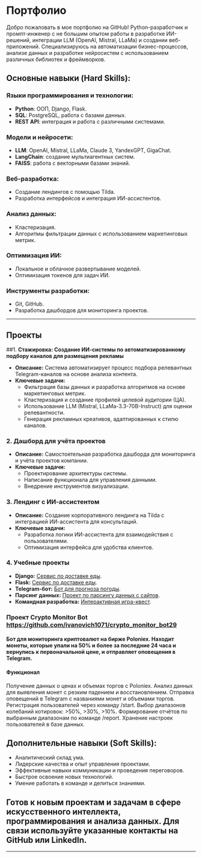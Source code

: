# Портфолио
 Добро пожаловать в мое портфолио на GitHub! 
Python-разработчик и промпт-инженер с  не большим опытом работы в разработке ИИ-решений, интеграции LLM (OpenAI, Mistral, LLaMa) и создании веб-приложений. Специализируюсь на автоматизации бизнес-процессов, анализе данных и разработке нейросистем с использованием различных библиотек и фреймворков.
 


## Основные навыки (Hard Skills):

### Языки программирования и технологии:
- **Python**: ООП, Django, Flask.
- **SQL**: PostgreSQL, работа с базами данных.
- **REST API**: интеграция и работа с различными системами.

### Модели и нейросети:
- **LLM**: OpenAI, Mistral, LLaMa, Claude 3, YandexGPT, GigaChat.
- **LangChain**: создание мультиагентных систем.
- **FAISS**: работа с векторными базами знаний.

### Веб-разработка:
- Создание лендингов с помощью Tilda.
- Разработка интерфейсов и интеграция ИИ-ассистентов.

### Анализ данных:
- Кластеризация.
- Алгоритмы фильтрации данных с использованием маркетинговых метрик.

### Оптимизация ИИ:
- Локальное и облачное развертывание моделей.
- Оптимизация токенов для задач ИИ.

### Инструменты разработки:
- Git, GitHub.
- Разработка дашбордов для мониторинга проектов.

---

## Проекты

##1. **Стажировка: Создание ИИ-системы по автоматизированному подбору каналов для размещения рекламы**
- **Описание:** Система автоматизирует процесс подбора релевантных Telegram-каналов на основе анализа контента.
- **Ключевые задачи:**
  - Фильтрация базы данных и разработка алгоритмов на основе маркетинговых метрик.
  - Кластеризация и создание профилей целевой аудитории (ЦА).
  - Использование LLM (Mistral, LLaMa-3.3-70B-Instruct) для оценки релевантности.
  - Генерация рекламных креативов, адаптированных к стилю каналов.

### 2. **Дашборд для учёта проектов**
- **Описание:** Самостоятельная разработка дашборда для мониторинга и учёта проектов компании.
- **Ключевые задачи:**
  - Проектирование архитектуры системы.
  - Написание функционала для управления данными.
  - Внедрение инструментов визуализации.

### 3. **Лендинг с ИИ-ассистентом**
- **Описание:** Создание корпоративного лендинга на Tilda с интеграцией ИИ-ассистента для консультаций.
- **Ключевые задачи:**
  - Разработка логики ИИ-ассистента для взаимодействия с пользователями.
  - Оптимизация интерфейса для удобства клиентов.

### 4. **Учебные проекты**
- **Django:** [Сервис по доставке еды](https://github.com/ivanovich1071/webDJ).
- **Flask:** [Сервис по доставке еды](https://github.com/ivanovich1071/final_flask1).
- **Telegram-бот:** [Бот для прогноза погоды](https://github.com/ivanovich1071/bot_aiogram).
- **Парсинг данных:** [Проект по парсингу данных с сайтов](https://github.com/ivanovich1071/parsing).
- **Командная разработка:** [Интерактивная игра-квест](https://github.com/ivanovich1071/coderezerv).



###  Проект  Crypto Monitor Bot  https://github.com/ivanovich1071/crypto_monitor_bot29
#### Бот для мониторинга криптовалют на бирже Poloniex. Находит монеты, которые упали на 50% и более за последние 24 часа и вернулись к первоначальной цене, и отправляет оповещения в Telegram.
#### Функционал
Получение данных о ценах и объемах торгов с Poloniex.
Анализ данных для выявления монет с резким падением и восстановлением.
Отправка оповещений в Telegram с названиями монет и объемами торгов.
Регистрация пользователей через команду /start.
Выбор диапазонов колебаний котировок: >50%, >30%, >10%.
Формирование отчётов по выбранным диапазонам по команде /report.
Хранение настроек пользователей в базе данных.

## Дополнительные навыки (Soft Skills):
- Аналитический склад ума.
- Лидерские качества и опыт управления проектами.
- Эффективные навыки коммуникации и проведения переговоров.
- Быстрое освоение новых технологий.
- Умение работать в команде и делиться знаниями.



## Готов к новым проектам и задачам в сфере искусственного интеллекта, программирования и анализа данных. Для связи используйте указанные контакты на GitHub или LinkedIn.
---